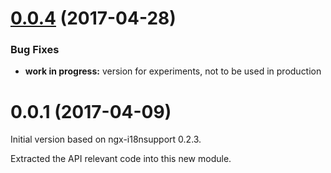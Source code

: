 <a name="0.0.4"></a>
# [0.0.4](https://github.com/martinroob/ngx-i18nsupport-lib/compare/v0.0.4...v0.0.1) (2017-04-28)

### Bug Fixes

* **work in progress:** version for experiments, not to be used in production

# 0.0.1 (2017-04-09)

Initial version based on ngx-i18nsupport 0.2.3.

Extracted the API relevant code into this new module.